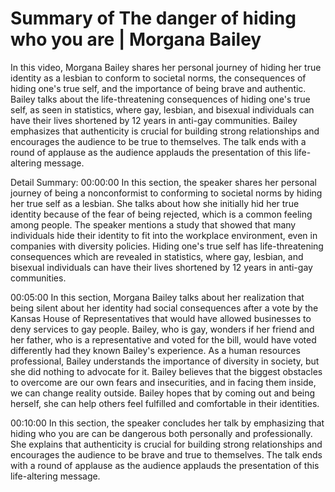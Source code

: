 # Summary of The danger of hiding who you are | Morgana Bailey

In this video, Morgana Bailey shares her personal journey of hiding her true identity as a lesbian to conform to societal norms, the consequences of hiding one's true self, and the importance of being brave and authentic. Bailey talks about the life-threatening consequences of hiding one's true self, as seen in statistics, where gay, lesbian, and bisexual individuals can have their lives shortened by 12 years in anti-gay communities. Bailey emphasizes that authenticity is crucial for building strong relationships and encourages the audience to be true to themselves. The talk ends with a round of applause as the audience applauds the presentation of this life-altering message.

Detail Summary: 
00:00:00
In this section, the speaker shares her personal journey of being a nonconformist to conforming to societal norms by hiding her true self as a lesbian. She talks about how she initially hid her true identity because of the fear of being rejected, which is a common feeling among people. The speaker mentions a study that showed that many individuals hide their identity to fit into the workplace environment, even in companies with diversity policies. Hiding one's true self has life-threatening consequences which are revealed in statistics, where gay, lesbian, and bisexual individuals can have their lives shortened by 12 years in anti-gay communities.

00:05:00
In this section, Morgana Bailey talks about her realization that being silent about her identity had social consequences after a vote by the Kansas House of Representatives that would have allowed businesses to deny services to gay people. Bailey, who is gay, wonders if her friend and her father, who is a representative and voted for the bill, would have voted differently had they known Bailey's experience. As a human resources professional, Bailey understands the importance of diversity in society, but she did nothing to advocate for it. Bailey believes that the biggest obstacles to overcome are our own fears and insecurities, and in facing them inside, we can change reality outside. Bailey hopes that by coming out and being herself, she can help others feel fulfilled and comfortable in their identities.

00:10:00
In this section, the speaker concludes her talk by emphasizing that hiding who you are can be dangerous both personally and professionally. She explains that authenticity is crucial for building strong relationships and encourages the audience to be brave and true to themselves. The talk ends with a round of applause as the audience applauds the presentation of this life-altering message.

